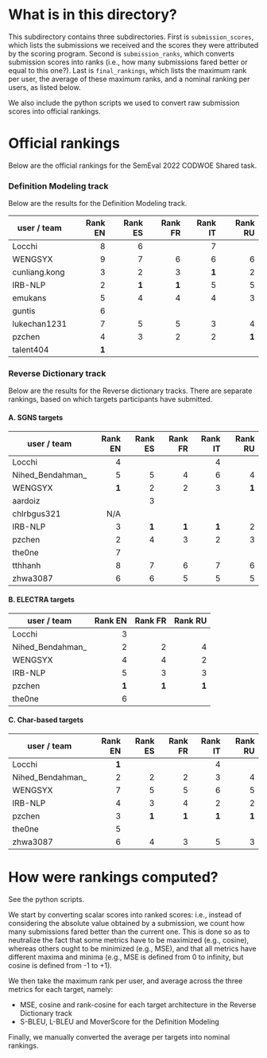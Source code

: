 # What is in this directory?

This subdirectory contains three subdirectories.
First is `submission_scores`, which lists the submissions we received and the scores they were attributed by the scoring program.
Second is `submission_ranks`, which converts submission scores into ranks (i.e., how many submissions fared better or equal to this one?).
Last is `final_rankings`, which lists the maximum rank per user, the average of these maximum ranks, and a nominal ranking per users, as listed below.

We also include the python scripts we used to convert raw submission scores into official rankings.

# Official rankings

Below are the official rankings for the SemEval 2022 CODWOE Shared task.

### Definition Modeling track

Below are the results for the Definition Modeling track.

| user / team   | Rank EN | Rank ES | Rank FR | Rank IT | Rank RU
|---------------|--------:|--------:|--------:|--------:|--------:
| Locchi        | 8       | 6       |         | 7       |
| WENGSYX       | 9       | 7       | 6       | 6       | 6
| cunliang.kong | 3       | 2       | 3       | **1**   | 2
| IRB-NLP       | 2       | **1**   | **1**   | 5       | 5
| emukans       | 5       | 4       | 4       | 4       | 3
| guntis        | 6       |         |         |         |
| lukechan1231  | 7       | 5       | 5       | 3       | 4
| pzchen        | 4       | 3       | 2       | 2       | **1**   
| talent404     | **1**   |         |         |         |

### Reverse Dictionary track

Below are the results for the Reverse dictionary tracks.
There are separate rankings, based on which targets participants have submitted.

#### A. SGNS targets

| user / team      | Rank EN | Rank ES | Rank FR | Rank IT | Rank RU
|------------------|--------:|--------:|--------:|--------:|--------:
| Locchi           | 4       |         |         | 4       |
| Nihed_Bendahman_ | 5       | 5       | 4       | 6       | 4
| WENGSYX          | **1**   | 2       | 2       | 3       | **1**   
| aardoiz          |         | 3       |         |         |
| chlrbgus321      | N/A     |         |         |         |
| IRB-NLP          | 3       | **1**   | **1**   | **1**   | 2
| pzchen           | 2       | 4       | 3       | 2       | 3
| the0ne           | 7       |         |         |         |
| tthhanh          | 8       | 7       | 6       | 7       | 6
| zhwa3087         | 6       | 6       | 5       | 5       | 5

#### B. ELECTRA targets

| user / team      | Rank EN | Rank FR | Rank RU
|------------------|--------:|--------:|--------:
| Locchi           | 3       |         |
| Nihed_Bendahman_ | 2       | 2       | 4
| WENGSYX          | 4       | 4       | 2
| IRB-NLP          | 5       | 3       | 3
| pzchen           | **1**   | **1**   | **1**   
| the0ne           | 6       |         |


#### C. Char-based targets

| user / team      | Rank EN | Rank ES | Rank FR | Rank IT | Rank RU
|------------------|--------:|--------:|--------:|--------:|--------:
| Locchi           | **1**   |         |         | 4       |
| Nihed_Bendahman_ | 2       | 2       | 2       | 3       | 4
| WENGSYX          | 7       | 5       | 5       | 6       | 5
| IRB-NLP          | 4       | 3       | 4       | 2       | 2
| pzchen           | 3       | **1**   | **1**   | **1**   | **1**   
| the0ne           | 5       |         |         |         |
| zhwa3087         | 6       | 4       | 3       | 5       | 3


# How were rankings computed?

See the python scripts.

We start by converting scalar scores into ranked scores: i.e., instead of considering the absolute value obtained by a submission, we count how many submissions fared better than the current one.
This is done so as to neutralize the fact that some metrics have to be maximized (e.g., cosine), whereas others ought to be minimized (e.g., MSE), and that all metrics have different maxima and minima (e.g., MSE is defined from 0 to infinity, but cosine is defined from -1 to +1).

We then take the maximum rank per user, and average across the three metrics for each target, namely:
 - MSE, cosine and rank-cosine for each target architecture in the Reverse Dictionary track
 - S-BLEU, L-BLEU and MoverScore for the Definition Modeling

Finally, we manually converted the average per targets into nominal rankings.

